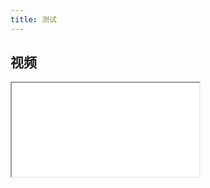 ```yaml
---
title: 测试
---
```


## 视频

<iframe class="video" src="//player.bilibili.com/player.html?bvid=BV1yX4y1g7Me&page=1&high_quality=1&danmaku=0" allowfullscreen> </iframe>

